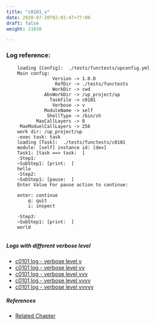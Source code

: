 ```yaml
---
title: "c0101_v"
date: 2020-07-20T02:01:47+77:00
draft: false
weight: 11010

---
```


### Log reference: <no value>

```
    loading [Config]:  ./tests/functests/upconfig.yml
    Main config:
                 Version -> 1.0.0
                  RefDir -> ./tests/functests
                 WorkDir -> cwd
              AbsWorkDir -> /up_project/up
                TaskFile -> c0101
                 Verbose -> v
              ModuleName -> self
               ShellType -> /bin/sh
           MaxCallLayers -> 8
     MaxModuelCallLayers -> 256
    work dir: /up_project/up
    -exec task: task
    loading [Task]:  ./tests/functests/c0101
    module: [self] instance id: [dev]
    Task1: [task ==> task:  ]
    -Step1:
    ~SubStep1: [print:  ]
    hello
    -Step2:
    ~SubStep1: [pause:  ]
    Enter Value For pause action to continue: 
    
    enter: continue 
        q: quit
        i: inspect
    
    -Step3:
    ~SubStep1: [print:  ]
    world
    
```

##### Logs with different verbose level
* [c0101 log - verbose level v](../../logs/c0101_v)
* [c0101 log - verbose level vv](../../logs/c0101_vv)
* [c0101 log - verbose level vvv](../../logs/c0101_vvv)
* [c0101 log - verbose level vvvv](../../logs/c0101_vvvv)
* [c0101 log - verbose level vvvvv](../../logs/c0101_vvvvv)

##### References
* [Related Chapter](../../test-debug/c0101)
